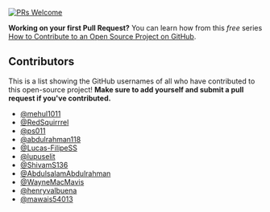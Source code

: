 [![PRs Welcome](https://img.shields.io/badge/PRs-welcome-brightgreen.svg?style=flat-square)](http://makeapullrequest.com)

**Working on your first Pull Request?** You can learn how from this _free_ series [How to Contribute to an Open Source Project on GitHub](https://egghead.io/series/how-to-contribute-to-an-open-source-project-on-github).

## Contributors

This is a list showing the GitHub usernames of all who have contributed to this open-source project! **Make sure to add yourself and submit a pull request if you've contributed.**

- [@mehul1011](https://github.com/mehul1011)
- [@RedSquirrrel](https://github.com/RedSquirrrel) 
- [@ps011](https://github.com/ps011)
- [@abdulrahman118](https://github.com/abdulrahman118)
- [@Lucas-FilipeSS](https://github.com/Lucas-FilipeSS)
- [@lupuselit](https://github.com/lupuselit)
- [@ShivamS136](https://github.com/ShivamS136)
- [@AbdulsalamAbdulrahman](https://github.com/AbdulsalamAbdulrahman)
- [@WayneMacMavis](https://github.com/WayneMacMavis)
- [@henryvalbuena](https://github.com/henryvalbuena)
- [@mawais54013](https://github.com/mawais54013)
